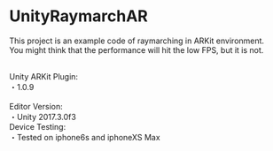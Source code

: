 # UnityRaymarchAR
This project is an example code of raymarching in ARKit environment.<br>
You might think that the performance will hit the low FPS, but it is not. <br>
<br>

Unity ARKit Plugin:<br>
・1.0.9<br>
<br>
Editor Version:<br>
・Unity 2017.3.0f3
<br>
Device Testing:<br>
・Tested on iphone6s and iphoneXS Max<br>